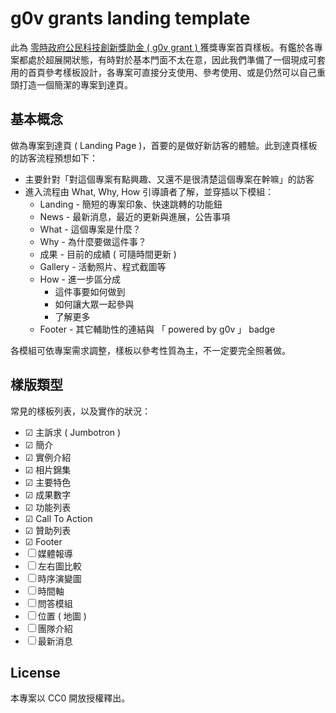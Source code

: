# g0v grants landing template

此為 [零時政府公民科技創新獎助金 ( g0v grant ) ](https://grants.g0v.tw) 獲獎專案首頁樣板。有鑑於各專案都處於超展開狀態，有時對於基本門面不太在意，因此我們準備了一個現成可套用的首頁參考樣板設計，各專案可直接分支使用、參考使用、或是仍然可以自己重頭打造一個簡潔的專案到達頁。

## 基本概念

做為專案到達頁 ( Landing Page )，首要的是做好新訪客的體驗。此到達頁樣板的訪客流程預想如下：

 * 主要針對「對這個專案有點興趣、又還不是很清楚這個專案在幹嘛」的訪客
 * 進入流程由 What, Why, How 引導讀者了解，並穿插以下模組：
   * Landing - 簡短的專案印象、快速跳轉的功能鈕
   * News - 最新消息，最近的更新與進展，公告事項
   * What - 這個專案是什麼？
   * Why - 為什麼要做這件事？
   * 成果 - 目前的成績 ( 可隨時間更新 )
   * Gallery - 活動照片、程式截圖等
   * How - 進一步區分成
     * 這件事要如何做到
     * 如何讓大眾一起參與
     * 了解更多
   * Footer - 其它輔助性的連結與 「 powered by g0v 」 badge
 
各模組可依專案需求調整，樣板以參考性質為主，不一定要完全照著做。


## 樣版類型

常見的樣板列表，以及實作的狀況：

 * ☑ 主訴求 ( Jumbotron )
 * ☑ 簡介
 * ☑ 實例介紹
 * ☑ 相片錦集
 * ☑ 主要特色
 * ☑ 成果數字
 * ☑ 功能列表
 * ☑ Call To Action
 * ☑ 贊助列表
 * ☑ Footer
 * ☐ 媒體報導
 * ☐ 左右圖比較
 * ☐ 時序演變圖
 * ☐ 時間軸
 * ☐ 問答模組
 * ☐ 位置 ( 地圖 )
 * ☐ 團隊介紹
 * ☐ 最新消息


## License

本專案以 CC0 開放授權釋出。


